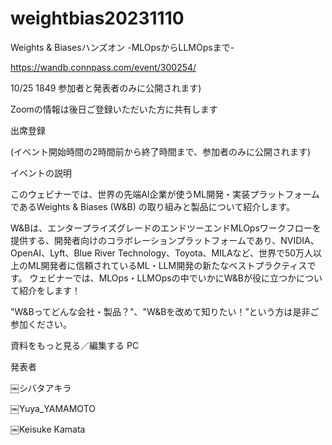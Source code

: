 # weightbias20231110
Weights & Biasesハンズオン -MLOpsからLLMOpsまで-


https://wandb.connpass.com/event/300254/


10/25 1849
参加者と発表者のみに公開されます)

Zoomの情報は後日ご登録いただいた方に共有します

出席登録

(イベント開始時間の2時間前から終了時間まで、参加者のみに公開されます)

イベントの説明

このウェビナーでは、世界の先端AI企業が使うML開発・実装プラットフォームであるWeights & Biases (W&B) の取り組みと製品について紹介します。

W&Bは、エンタープライズグレードのエンドツーエンドMLOpsワークフローを提供する、開発者向けのコラボレーションプラットフォームであり、NVIDIA、OpenAI、Lyft、Blue River Technology、Toyota、MILAなど、世界で50万人以上のML開発者に信頼されているML・LLM開発の新たなベストプラクティスです。 ウェビナーでは、MLOps・LLMOpsの中でいかにW&Bが役に立つかについて紹介をします！

"W&Bってどんな会社・製品？"、"W&Bを改めて知りたい！”という方は是非ご参加ください。

資料をもっと見る／編集する PC

発表者

￼シバタアキラ

￼Yuya_YAMAMOTO

￼Keisuke Kamata

